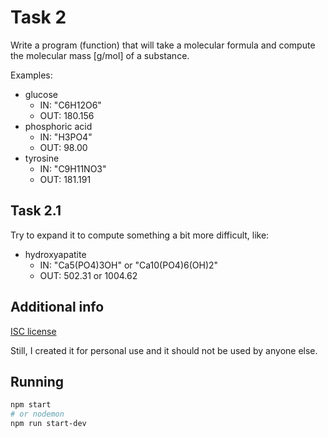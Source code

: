 # Task 2

Write a program (function) that will take a molecular formula and compute the molecular mass [g/mol] of a substance.

Examples:

+ glucose
  - IN: "C6H12O6"
  - OUT: 180.156
+ phosphoric acid
  - IN: "H3PO4"
  - OUT: 98.00
+ tyrosine
  - IN: "C9H11NO3"
  - OUT: 181.191

## Task 2.1

Try to expand it to compute something a bit more difficult, like:

+ hydroxyapatite
  - IN: "Ca5(PO4)3OH" or "Ca10(PO4)6(OH)2"
  - OUT: 502.31 or 1004.62

## Additional info

[ISC license](https://en.wikipedia.org/wiki/ISC_license)

Still, I created it for personal use and it should not be used by anyone else.

## Running

```bash
npm start
# or nodemon
npm run start-dev
```

